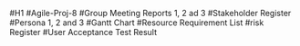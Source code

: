 #H1
#Agile-Proj-8
#Group Meeting Reports 1, 2 ad 3
#Stakeholder Register
#Persona 1, 2 and 3
#Gantt Chart
#Resource Requirement List
#risk Register
#User Acceptance Test Result

